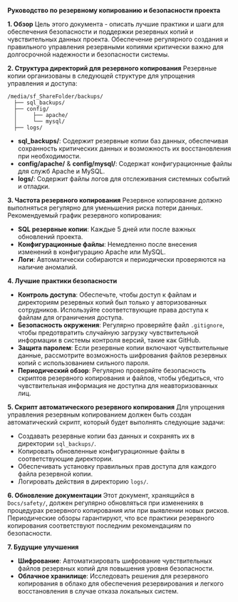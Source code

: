 **Руководство по резервному копированию и безопасности проекта**

**1. Обзор**
Цель этого документа - описать лучшие практики и шаги для обеспечения безопасности и поддержки резервных копий и чувствительных данных проекта. Обеспечение регулярного создания и правильного управления резервными копиями критически важно для долгосрочной надежности и безопасности системы.

**2. Структура директорий для резервного копирования**
Резервные копии организованы в следующей структуре для упрощения управления и доступа:

```
/media/sf_ShareFolder/backups/
  ├── sql_backups/
  ├── config/
  │     ├── apache/
  │     └── mysql/
  ├── logs/
```
- **sql_backups/**: Содержит резервные копии баз данных, обеспечивая сохранность критических данных и возможность их восстановления при необходимости.
- **config/apache/** & **config/mysql/**: Содержат конфигурационные файлы для служб Apache и MySQL.
- **logs/**: Содержит файлы логов для отслеживания системных событий и отладки.

**3. Частота резервного копирования**
Резервное копирование должно выполняться регулярно для уменьшения риска потери данных. Рекомендуемый график резервного копирования:

- **SQL резервные копии**: Каждые 5 дней или после важных обновлений проекта.
- **Конфигурационные файлы**: Немедленно после внесения изменений в конфигурацию Apache или MySQL.
- **Логи**: Автоматически собираются и периодически проверяются на наличие аномалий.

**4. Лучшие практики безопасности**
- **Контроль доступа**: Обеспечьте, чтобы доступ к файлам и директориям резервных копий был только у авторизованных сотрудников. Используйте соответствующие права доступа к файлам для ограничения доступа.
- **Безопасность окружения**: Регулярно проверяйте файл `.gitignore`, чтобы предотвратить случайную загрузку чувствительной информации в системы контроля версий, такие как GitHub.
- **Защита паролем**: Если резервные копии включают чувствительные данные, рассмотрите возможность шифрования файлов резервных копий с использованием сильного пароля.
- **Периодический обзор**: Регулярно проверяйте безопасность скриптов резервного копирования и файлов, чтобы убедиться, что чувствительная информация не доступна для неавторизованных лиц.

**5. Скрипт автоматического резервного копирования**
Для упрощения управления резервным копированием должен быть создан автоматический скрипт, который будет выполнять следующие задачи:
- Создавать резервные копии баз данных и сохранять их в директории `sql_backups/`.
- Копировать обновленные конфигурационные файлы в соответствующие директории.
- Обеспечивать установку правильных прав доступа для каждого файла резервной копии.
- Логировать действия в директорию `logs/`.

**6. Обновление документации**
Этот документ, хранящийся в `Docs/safety/`, должен регулярно обновляться при изменениях в процедурах резервного копирования или при выявлении новых рисков. Периодические обзоры гарантируют, что все практики резервного копирования соответствуют последним рекомендациям по безопасности.

**7. Будущие улучшения**
- **Шифрование**: Автоматизировать шифрование чувствительных файлов резервных копий для повышения уровня безопасности.
- **Облачное хранилище**: Исследовать решения для резервного копирования в облако для обеспечения резервирования и легкого восстановления в случае отказа локальных систем.

